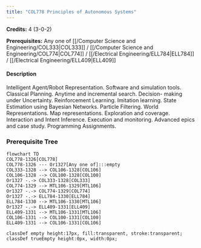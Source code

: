 ```yaml
---
title: "COL778 Principles of Autonomous Systems"
---
```

**Credits:** 4 (3-0-2)

**Prerequisites:** Any one of [[/Computer Science and Engineering/COL333|COL333]] / [[/Computer Science and Engineering/COL774|COL774]] / [[/Electrical Engineering/ELL784|ELL784]] / [[/Electrical Engineering/ELL409|ELL409]]

#### Description
Intelligent Agent/Robot Representation. Software and simulation tools. Classical Planning. Anytime and incremental search. Decision- making under Uncertainty. Reinforcement Learning. Imitation learning. State Estimation using Bayesian Networks. Particle Filtering. World Representations. Map representations. Exploration and coverage. Interaction and Intent Inference. Execution and monitoring. Advanced epics and case study. Programming Assignments.

### Prerequisite Tree

```mermaid
flowchart TD
COL778-1326[COL778]
COL778-1326 --- Or1327[Any one of]:::empty
COL333-1328 --> COL106-1328[COL106]
COL106-1328 --> COL100-1328[COL100]
Or1327 -.-> COL333-1328[COL333]
COL774-1329 --> MTL106-1329[MTL106]
Or1327 -.-> COL774-1329[COL774]
Or1327 -.-> ELL784-1330[ELL784]
ELL784-1330 --> MTL106-1330[MTL106]
Or1327 -.-> ELL409-1331[ELL409]
ELL409-1331 --> MTL106-1331[MTL106]
COL106-1331 --> COL100-1331[COL100]
ELL409-1331 --> COL106-1331[COL106]

classDef empty height:17px, fill:transparent, stroke:transparent;
classDef trueEmpty height:0px, width:0px;
```